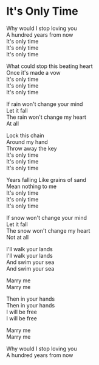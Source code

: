 # It's Only Time  

Why would I stop loving you  
A hundred years from now  
It's only time  
It's only time  
It's only time  

What could stop this beating heart  
Once it's made a vow  
It's only time  
It's only time  
It's only time  

If rain won't change your mind  
Let it fall  
The rain won't change my heart  
At all  

Lock this chain  
Around my hand  
Throw away the key  
It's only time  
It's only time  
It's only time  

Years falling
Like grains of sand  
Mean nothing to me  
It's only time  
It's only time  
It's only time  

If snow won't change your mind  
Let it fall  
The snow won't change my heart  
Not at all  

I'll walk your lands  
I'll walk your lands  
And swim your sea  
And swim your sea  

Marry me  
Marry me  

Then in your hands  
Then in your hands  
I will be free  
I will be free  

Marry me  
Marry me  

Why would I stop loving you  
A hundred years from now  
